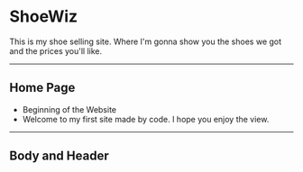 # ShoeWiz

This is my shoe selling site. Where I'm gonna show you the shoes we got and the prices you'll like.

---
## Home Page

- Beginning of the Website
- Welcome to my first site made by code. I hope you enjoy the view.
--- 
## Body and Header

